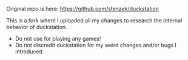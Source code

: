 Original repo is here: https://github.com/stenzek/duckstation

This is a fork where I uploaded all my changes to research the internal behavior of duckstation.

- Do not use for playing any games!
- Do not discredit duckstation for my weird changes and/or bugs I introduced
